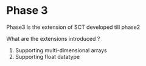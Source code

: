 # Phase 3
Phase3 is the extension of SCT developed till phase2 <br/>

What are the extensions introduced ?  
1) Supporting multi-dimensional arrays
2) Supporting float datatype


